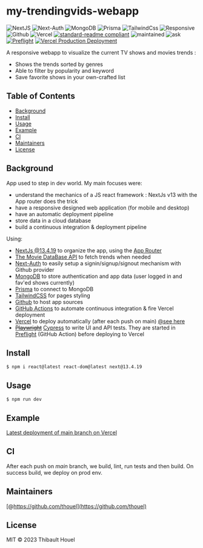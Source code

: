 # my-trendingvids-webapp

![NextJS](https://img.shields.io/badge/NextJS-cyan)
![Next-Auth](https://img.shields.io/badge/NextAuth.js-yellow)
![MongoDB](https://img.shields.io/badge/MongoDB-green)
![Prisma](https://img.shields.io/badge/Prisma-green)
![TailwindCss](https://img.shields.io/badge/Tailwind--CSS-red)
![Responsive](https://img.shields.io/badge/Responsive-red)
![Github](https://img.shields.io/badge/Github-blue)
![Vercel](https://img.shields.io/badge/Vercel-black)
[![standard-readme compliant](https://img.shields.io/badge/standard--readme-OK-green.svg?style=flat-square)](https://github.com/RichardLitt/standard-readme)
![maintained](https://img.shields.io/badge/Maintained%3F-yes-green)
![ask](https://img.shields.io/badge/Ask_me-anything-green)
[![Preflight](https://github.com/thouel/my-trendingvids-webapp/actions/workflows/preflight.yml/badge.svg)](https://github.com/thouel/my-trendingvids-webapp/actions/workflows/preflight.yml)
[![Vercel Production Deployment](https://github.com/thouel/my-trendingvids-webapp/actions/workflows/deploy.yml/badge.svg)](https://github.com/thouel/my-trendingvids-webapp/actions/workflows/deploy.yml)

A responsive webapp to visualize the current TV shows and movies trends :

- Shows the trends sorted by genres
- Able to filter by popularity and keyword
- Save favorite shows in your own-crafted list

## Table of Contents

- [Background](#background)
- [Install](#install)
- [Usage](#usage)
- [Example](#example)
- [CI](#ci)
- [Maintainers](#maintainers)
- [License](#license)

## Background

App used to step in dev world. My main focuses were:

- understand the mechanics of a JS react framework : NextJs v13 with the App router does the trick
- have a responsive designed web application (for mobile and desktop)
- have an automatic deployment pipeline
- store data in a cloud database
- build a continuous integration & deployment pipeline

Using:

- [NextJs @13.4.19](https://nextjs.org/) to organize the app, using the [App Router](https://nextjs.org/docs/app)
- [The Movie DataBase API](https://developer.themoviedb.org/docs) to fetch trends when needed
- [Next-Auth](https://next-auth.js.org/getting-started/introduction) to easily setup a signin/signup/signout mechanism with Github provider
- [MongoDB](https://www.mongodb.com/developer/languages/javascript/nextjs-with-mongodb/) to store authentication and app data (user logged in and fav'ed shows currently)
- [Prisma](https://www.prisma.io/docs/concepts/database-connectors/mongodb) to connect to MongoDB
- [TailwindCSS](https://tailwindcss.com/docs/guides/nextjs) for pages styling
- [Github](https://github.com/thouel/my-trendingvids-webapp/tree/main) to host app sources
- [GitHub Actions](https://github.com/thouel/my-trendingvids-webapp/actions) to automate continuous integration & fire Vercel deployment
- [Vercel](https://vercel.com/) to deploy automatically (after each push on main) [@see here](https://my-trendingvids-webapp.vercel.app)
- ~~[Playwright](https://playwright.dev)~~ [Cypress](https://docs.cypress.io/guides/overview/why-cypress) to write UI and API tests. They are started in [Preflight](https://github.com/thouel/my-trendingvids-webapp/actions/workflows/preflight.yml/) (GitHub Action) before deploying to Vercel

## Install

```
$ npm i react@latest react-dom@latest next@13.4.19
```

## Usage

```
$ npm run dev
```

## Example

[Latest deployment of main branch on Vercel](https://my-trendingvids-webapp.vercel.app/)

## CI

After each push on _main_ branch, we build, lint, run tests and then build. On success build, we deploy on prod env.

## Maintainers

[@https://github.com/thouel](https://github.com/thouel)

## License

MIT © 2023 Thibault Houel
